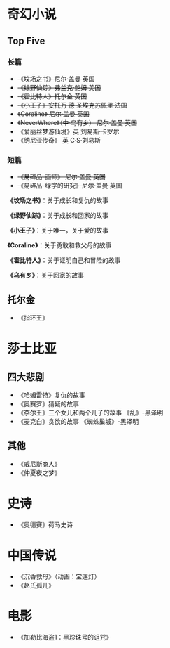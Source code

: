 # 奇幻小说

## Top Five

### 长篇

+ ~~《坟场之书》尼尔·盖曼 英国~~
+ ~~《绿野仙踪》弗兰克·鲍姆 美国~~
+ ~~《霍比特人》托尔金 英国~~
+ ~~《小王子》安托万·德·圣埃克苏佩里 法国~~
+ ~~《Coraline》 尼尔·盖曼 英国~~
+ ~~《NeverWhere》（中·乌有乡） 尼尔·盖曼 英国~~
+ 《爱丽丝梦游仙境》英 刘易斯·卡罗尔
+ 《纳尼亚传奇》 英 C·S·刘易斯

### 短篇

+ ~~《易碎品-画师》 尼尔·盖曼 英国~~
+ ~~《易碎品-绿字的研究》尼尔·盖曼 英国~~

**《坟场之书》**：关于成长和复仇的故事

**《绿野仙踪》**：关于成长和回家的故事

**《小王子》**：关于唯一，关于爱的故事

**《Coraline》**：关于勇敢和救父母的故事

**《霍比特人》**：关于证明自己和冒险的故事

**《乌有乡》**：关于回家的故事

## 托尔金

+ 《指环王》

# 莎士比亚

## 四大悲剧

+ 《哈姆雷特》复仇的故事
+ 《奥赛罗》猜疑的故事
+ 《李尔王》三个女儿和两个儿子的故事 《乱》-黑泽明
+ 《麦克白》贪欲的故事 《蜘蛛巢城》-黑泽明

## 其他

+ 《威尼斯商人》
+ 《仲夏夜之梦》

# 史诗

+ 《奥德赛》荷马史诗

# 中国传说

+ 《沉香救母》（动画：宝莲灯）
+ 《赵氏孤儿》

# 电影

+ 《加勒比海盗1：黑珍珠号的诅咒》
